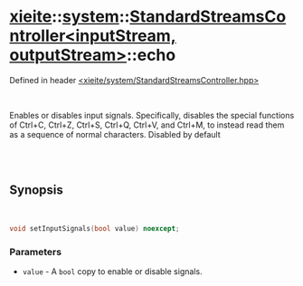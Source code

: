# [xieite](../../xieite.md)::[system](../../system.md)::[StandardStreamsController<inputStream, outputStream>](../StandardStreamsController.md)::echo
Defined in header [<xieite/system/StandardStreamsController.hpp>](../../../include/xieite/system/StandardStreamsController.hpp)

<br/>

Enables or disables input signals. Specifically, disables the special functions of Ctrl+C, Ctrl+Z, Ctrl+S, Ctrl+Q, Ctrl+V, and Ctrl+M, to instead read them as a sequence of normal characters. Disabled by default

<br/><br/>

## Synopsis

<br/>

```cpp
void setInputSignals(bool value) noexcept;
```
### Parameters
- `value` - A `bool` copy to enable or disable signals.
